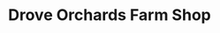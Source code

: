 ---
title: "Drove Orchards Farm Shop"
url: /hunstanton/drove-orchards-farm-shop/
shop: Lebensmittel
---